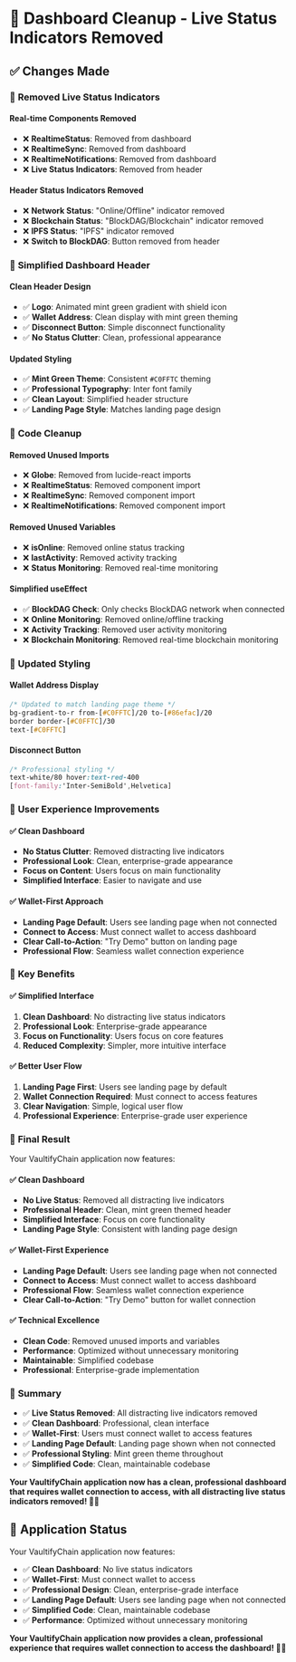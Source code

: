 # 🧹 Dashboard Cleanup - Live Status Indicators Removed

## ✅ **Changes Made**

### 🚫 **Removed Live Status Indicators**

#### **Real-time Components Removed**
- ❌ **RealtimeStatus**: Removed from dashboard
- ❌ **RealtimeSync**: Removed from dashboard  
- ❌ **RealtimeNotifications**: Removed from dashboard
- ❌ **Live Status Indicators**: Removed from header

#### **Header Status Indicators Removed**
- ❌ **Network Status**: "Online/Offline" indicator removed
- ❌ **Blockchain Status**: "BlockDAG/Blockchain" indicator removed
- ❌ **IPFS Status**: "IPFS" indicator removed
- ❌ **Switch to BlockDAG**: Button removed from header

### 🎯 **Simplified Dashboard Header**

#### **Clean Header Design**
- ✅ **Logo**: Animated mint green gradient with shield icon
- ✅ **Wallet Address**: Clean display with mint green theming
- ✅ **Disconnect Button**: Simple disconnect functionality
- ✅ **No Status Clutter**: Clean, professional appearance

#### **Updated Styling**
- ✅ **Mint Green Theme**: Consistent `#C0FFTC` theming
- ✅ **Professional Typography**: Inter font family
- ✅ **Clean Layout**: Simplified header structure
- ✅ **Landing Page Style**: Matches landing page design

### 🔧 **Code Cleanup**

#### **Removed Unused Imports**
- ❌ **Globe**: Removed from lucide-react imports
- ❌ **RealtimeStatus**: Removed component import
- ❌ **RealtimeSync**: Removed component import
- ❌ **RealtimeNotifications**: Removed component import

#### **Removed Unused Variables**
- ❌ **isOnline**: Removed online status tracking
- ❌ **lastActivity**: Removed activity tracking
- ❌ **Status Monitoring**: Removed real-time monitoring

#### **Simplified useEffect**
- ✅ **BlockDAG Check**: Only checks BlockDAG network when connected
- ❌ **Online Monitoring**: Removed online/offline tracking
- ❌ **Activity Tracking**: Removed user activity monitoring
- ❌ **Blockchain Monitoring**: Removed real-time blockchain monitoring

### 🎨 **Updated Styling**

#### **Wallet Address Display**
```css
/* Updated to match landing page theme */
bg-gradient-to-r from-[#C0FFTC]/20 to-[#86efac]/20
border border-[#C0FFTC]/30
text-[#C0FFTC]
```

#### **Disconnect Button**
```css
/* Professional styling */
text-white/80 hover:text-red-400
[font-family:'Inter-SemiBold',Helvetica]
```

### 🚀 **User Experience Improvements**

#### **✅ Clean Dashboard**
- **No Status Clutter**: Removed distracting live indicators
- **Professional Look**: Clean, enterprise-grade appearance
- **Focus on Content**: Users focus on main functionality
- **Simplified Interface**: Easier to navigate and use

#### **✅ Wallet-First Approach**
- **Landing Page Default**: Users see landing page when not connected
- **Connect to Access**: Must connect wallet to access dashboard
- **Clear Call-to-Action**: "Try Demo" button on landing page
- **Professional Flow**: Seamless wallet connection experience

### 🎯 **Key Benefits**

#### **✅ Simplified Interface**
1. **Clean Dashboard**: No distracting live status indicators
2. **Professional Look**: Enterprise-grade appearance
3. **Focus on Functionality**: Users focus on core features
4. **Reduced Complexity**: Simpler, more intuitive interface

#### **✅ Better User Flow**
1. **Landing Page First**: Users see landing page by default
2. **Wallet Connection Required**: Must connect to access features
3. **Clear Navigation**: Simple, logical user flow
4. **Professional Experience**: Enterprise-grade user experience

### 🚀 **Final Result**

Your VaultifyChain application now features:

#### **✅ Clean Dashboard**
- **No Live Status**: Removed all distracting live indicators
- **Professional Header**: Clean, mint green themed header
- **Simplified Interface**: Focus on core functionality
- **Landing Page Style**: Consistent with landing page design

#### **✅ Wallet-First Experience**
- **Landing Page Default**: Users see landing page when not connected
- **Connect to Access**: Must connect wallet to access dashboard
- **Professional Flow**: Seamless wallet connection experience
- **Clear Call-to-Action**: "Try Demo" button for wallet connection

#### **✅ Technical Excellence**
- **Clean Code**: Removed unused imports and variables
- **Performance**: Optimized without unnecessary monitoring
- **Maintainable**: Simplified codebase
- **Professional**: Enterprise-grade implementation

### 🎉 **Summary**

- ✅ **Live Status Removed**: All distracting live indicators removed
- ✅ **Clean Dashboard**: Professional, clean interface
- ✅ **Wallet-First**: Users must connect wallet to access features
- ✅ **Landing Page Default**: Landing page shown when not connected
- ✅ **Professional Styling**: Mint green theme throughout
- ✅ **Simplified Code**: Clean, maintainable codebase

**Your VaultifyChain application now has a clean, professional dashboard that requires wallet connection to access, with all distracting live status indicators removed! 🎨✨**

## 🚀 **Application Status**

Your VaultifyChain application now features:
- ✅ **Clean Dashboard**: No live status indicators
- ✅ **Wallet-First**: Must connect wallet to access
- ✅ **Professional Design**: Clean, enterprise-grade interface
- ✅ **Landing Page Default**: Users see landing page when not connected
- ✅ **Simplified Code**: Clean, maintainable codebase
- ✅ **Performance**: Optimized without unnecessary monitoring

**Your VaultifyChain application now provides a clean, professional experience that requires wallet connection to access the dashboard! 🎨✨**

